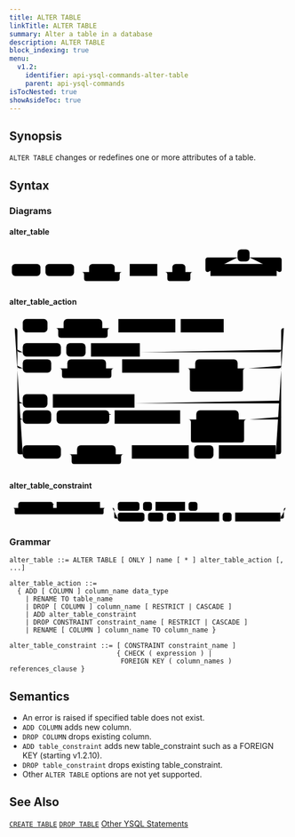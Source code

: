 ```yaml
---
title: ALTER TABLE
linkTitle: ALTER TABLE
summary: Alter a table in a database
description: ALTER TABLE
block_indexing: true
menu:
  v1.2:
    identifier: api-ysql-commands-alter-table
    parent: api-ysql-commands
isTocNested: true
showAsideToc: true
---
```


## Synopsis
`ALTER TABLE` changes or redefines one or more attributes of a table.

## Syntax

### Diagrams

#### alter_table
<svg class="rrdiagram" version="1.1" xmlns:xlink="http://www.w3.org/1999/xlink" xmlns="http://www.w3.org/2000/svg" width="558" height="78" viewbox="0 0 558 78"><path class="connector" d="M0 50h5m57 0h10m57 0h30m51 0h20m-86 0q5 0 5 5v8q0 5 5 5h61q5 0 5-5v-8q0-5 5-5m5 0h10m55 0h30m26 0h20m-61 0q5 0 5 5v8q0 5 5 5h36q5 0 5-5v-8q0-5 5-5m5 0h30m-5 0q-5 0-5-5v-19q0-5 5-5h59m24 0h59q5 0 5 5v19q0 5-5 5m-5 0h25"/><rect class="literal" x="5" y="34" width="57" height="24" rx="7"/><text class="text" x="15" y="50">ALTER</text><rect class="literal" x="72" y="34" width="57" height="24" rx="7"/><text class="text" x="82" y="50">TABLE</text><rect class="literal" x="159" y="34" width="51" height="24" rx="7"/><text class="text" x="169" y="50">ONLY</text><a xlink:href="../../grammar_diagrams#name"><rect class="rule" x="240" y="34" width="55" height="24"/><text class="text" x="250" y="50">name</text></a><rect class="literal" x="325" y="34" width="26" height="24" rx="7"/><text class="text" x="335" y="50">*</text><rect class="literal" x="455" y="5" width="24" height="24" rx="7"/><text class="text" x="465" y="21">,</text><a xlink:href="../../grammar_diagrams#alter-table-action"><rect class="rule" x="401" y="34" width="132" height="24"/><text class="text" x="411" y="50">alter_table_action</text></a></svg>

#### alter_table_action
<svg class="rrdiagram" version="1.1" xmlns:xlink="http://www.w3.org/1999/xlink" xmlns="http://www.w3.org/2000/svg" width="521" height="285" viewbox="0 0 521 285"><path class="connector" d="M0 22h25m46 0h30m72 0h20m-107 0q5 0 5 5v8q0 5 5 5h82q5 0 5-5v-8q0-5 5-5m5 0h10m106 0h10m80 0h117m-501 40q0 5 5 5h5m71 0h10m36 0h10m91 0h258q5 0 5-5m-491 30q0 5 5 5h5m53 0h30m72 0h20m-107 0q5 0 5 5v8q0 5 5 5h82q5 0 5-5v-8q0-5 5-5m5 0h10m106 0h30m79 0h20m-109 25q0 5 5 5h5m77 0h7q5 0 5-5m-104-25q5 0 5 5v33q0 5 5 5h89q5 0 5-5v-33q0-5 5-5m5 0h56q5 0 5-5m-491 65q0 5 5 5h5m46 0h10m152 0h268q5 0 5-5m-491 30q0 5 5 5h5m53 0h10m98 0h10m122 0h30m79 0h20m-109 25q0 5 5 5h5m77 0h7q5 0 5-5m-104-25q5 0 5 5v33q0 5 5 5h89q5 0 5-5v-33q0-5 5-5m5 0h54q5 0 5-5m-496-165q5 0 5 5v225q0 5 5 5h5m71 0h30m72 0h20m-107 0q5 0 5 5v8q0 5 5 5h82q5 0 5-5v-8q0-5 5-5m5 0h10m106 0h10m36 0h10m106 0h5q5 0 5-5v-225q0-5 5-5m5 0h5"/><rect class="literal" x="25" y="5" width="46" height="25" rx="7"/><text class="text" x="35" y="22">ADD</text><rect class="literal" x="101" y="5" width="72" height="25" rx="7"/><text class="text" x="111" y="22">COLUMN</text><a xlink:href="../../grammar_diagrams#column-name"><rect class="rule" x="203" y="5" width="106" height="25"/><text class="text" x="213" y="22">column_name</text></a><a xlink:href="../../grammar_diagrams#data-type"><rect class="rule" x="319" y="5" width="80" height="25"/><text class="text" x="329" y="22">data_type</text></a><rect class="literal" x="25" y="50" width="71" height="25" rx="7"/><text class="text" x="35" y="67">RENAME</text><rect class="literal" x="106" y="50" width="36" height="25" rx="7"/><text class="text" x="116" y="67">TO</text><a xlink:href="../../grammar_diagrams#table-name"><rect class="rule" x="152" y="50" width="91" height="25"/><text class="text" x="162" y="67">table_name</text></a><rect class="literal" x="25" y="80" width="53" height="25" rx="7"/><text class="text" x="35" y="97">DROP</text><rect class="literal" x="108" y="80" width="72" height="25" rx="7"/><text class="text" x="118" y="97">COLUMN</text><a xlink:href="../../grammar_diagrams#column-name"><rect class="rule" x="210" y="80" width="106" height="25"/><text class="text" x="220" y="97">column_name</text></a><rect class="literal" x="346" y="80" width="79" height="25" rx="7"/><text class="text" x="356" y="97">RESTRICT</text><rect class="literal" x="346" y="110" width="77" height="25" rx="7"/><text class="text" x="356" y="127">CASCADE</text><rect class="literal" x="25" y="145" width="46" height="25" rx="7"/><text class="text" x="35" y="162">ADD</text><a xlink:href="../../grammar_diagrams#alter-table-constraint"><rect class="rule" x="81" y="145" width="152" height="25"/><text class="text" x="91" y="162">alter_table_constraint</text></a><rect class="literal" x="25" y="175" width="53" height="25" rx="7"/><text class="text" x="35" y="192">DROP</text><rect class="literal" x="88" y="175" width="98" height="25" rx="7"/><text class="text" x="98" y="192">CONSTRAINT</text><a xlink:href="../../grammar_diagrams#constraint-name"><rect class="rule" x="196" y="175" width="122" height="25"/><text class="text" x="206" y="192">constraint_name</text></a><rect class="literal" x="348" y="175" width="79" height="25" rx="7"/><text class="text" x="358" y="192">RESTRICT</text><rect class="literal" x="348" y="205" width="77" height="25" rx="7"/><text class="text" x="358" y="222">CASCADE</text><rect class="literal" x="25" y="240" width="71" height="25" rx="7"/><text class="text" x="35" y="257">RENAME</text><rect class="literal" x="126" y="240" width="72" height="25" rx="7"/><text class="text" x="136" y="257">COLUMN</text><a xlink:href="../../grammar_diagrams#column-name"><rect class="rule" x="228" y="240" width="106" height="25"/><text class="text" x="238" y="257">column_name</text></a><rect class="literal" x="344" y="240" width="36" height="25" rx="7"/><text class="text" x="354" y="257">TO</text><a xlink:href="../../grammar_diagrams#column-name"><rect class="rule" x="390" y="240" width="106" height="25"/><text class="text" x="400" y="257">column_name</text></a></svg>

#### alter_table_constraint
<svg class="rrdiagram" version="1.1" xmlns:xlink="http://www.w3.org/1999/xlink" xmlns="http://www.w3.org/2000/svg" width="787" height="65" viewbox="0 0 787 65"><path class="connector" d="M0 22h25m98 0h10m122 0h20m-265 0q5 0 5 5v8q0 5 5 5h240q5 0 5-5v-8q0-5 5-5m5 0h30m61 0h10m25 0h10m83 0h10m25 0h253m-492 0q5 0 5 5v20q0 5 5 5h5m75 0h10m43 0h10m25 0h10m112 0h10m25 0h10m127 0h5q5 0 5-5v-20q0-5 5-5m5 0h5"/><rect class="literal" x="25" y="5" width="98" height="25" rx="7"/><text class="text" x="35" y="22">CONSTRAINT</text><a xlink:href="../../grammar_diagrams#constraint-name"><rect class="rule" x="133" y="5" width="122" height="25"/><text class="text" x="143" y="22">constraint_name</text></a><rect class="literal" x="305" y="5" width="61" height="25" rx="7"/><text class="text" x="315" y="22">CHECK</text><rect class="literal" x="376" y="5" width="25" height="25" rx="7"/><text class="text" x="386" y="22">(</text><a xlink:href="../../grammar_diagrams#expression"><rect class="rule" x="411" y="5" width="83" height="25"/><text class="text" x="421" y="22">expression</text></a><rect class="literal" x="504" y="5" width="25" height="25" rx="7"/><text class="text" x="514" y="22">)</text><rect class="literal" x="305" y="35" width="75" height="25" rx="7"/><text class="text" x="315" y="52">FOREIGN</text><rect class="literal" x="390" y="35" width="43" height="25" rx="7"/><text class="text" x="400" y="52">KEY</text><rect class="literal" x="443" y="35" width="25" height="25" rx="7"/><text class="text" x="453" y="52">(</text><a xlink:href="../../grammar_diagrams#column-names"><rect class="rule" x="478" y="35" width="112" height="25"/><text class="text" x="488" y="52">column_names</text></a><rect class="literal" x="600" y="35" width="25" height="25" rx="7"/><text class="text" x="610" y="52">)</text><a xlink:href="../../grammar_diagrams#references-clause"><rect class="rule" x="635" y="35" width="127" height="25"/><text class="text" x="645" y="52">references_clause</text></a></svg>

### Grammar
```
alter_table ::= ALTER TABLE [ ONLY ] name [ * ] alter_table_action [, ...]

alter_table_action ::=
  { ADD [ COLUMN ] column_name data_type
    | RENAME TO table_name
    | DROP [ COLUMN ] column_name [ RESTRICT | CASCADE ]
    | ADD alter_table_constraint
    | DROP CONSTRAINT constraint_name [ RESTRICT | CASCADE ]
    | RENAME [ COLUMN ] column_name TO column_name }

alter_table_constraint ::= [ CONSTRAINT constraint_name ]
                           { CHECK ( expression ) |
                            FOREIGN KEY ( column_names ) references_clause }
```

## Semantics

- An error is raised if specified table does not exist.
- `ADD COLUMN` adds new column.
- `DROP COLUMN` drops existing column.
- `ADD table_constraint` adds new table_constraint such as a FOREIGN KEY (starting v1.2.10).
- `DROP table_constraint` drops existing table_constraint.
- Other `ALTER TABLE` options are not yet supported.

## See Also
[`CREATE TABLE`](../ddl_create_table)
[`DROP TABLE`](../ddl_drop_table)
[Other YSQL Statements](..)
